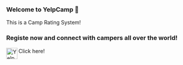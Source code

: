 ### Welcome to YelpCamp 👋

This is a Camp Rating System!


### Registe now and connect with campers all over the world!

Click here! [<img align="left" alt="YelpCamp" width="30px" src="https://www.pngkey.com/png/detail/17-176578_png-file-svg-browser-icon-png.png" />][website]


[website]: https://aqueous-reef-41580.herokuapp.com/
